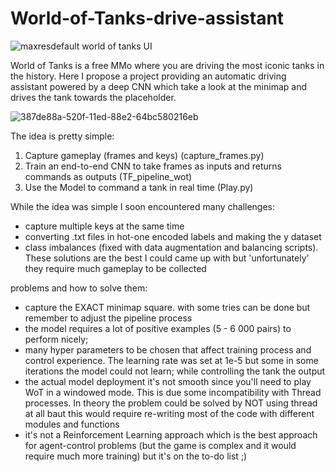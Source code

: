 # World-of-Tanks-drive-assistant<br>

![maxresdefault](https://user-images.githubusercontent.com/49094051/197392749-d70dd82f-91de-4287-b62e-865d267b009a.jpg)
world of tanks UI

World of Tanks is a free MMo where you are driving the most iconic tanks in the history. Here I propose a project providing an automatic driving assistant powered by a deep CNN which take a look at the minimap and drives the tank towards the placeholder.<br>

![387de88a-520f-11ed-88e2-64bc580216eb](https://user-images.githubusercontent.com/49094051/197392459-072d7c3e-e87d-4e78-a034-ae9df47477d4.jpg)

The idea is pretty simple:<br>
 1) Capture gameplay (frames and keys) (capture_frames.py) <br>
 2) Train an end-to-end CNN to take frames as inputs and returns commands as outputs (TF_pipeline_wot)<br>
 3) Use the Model to command a tank in real time (Play.py)<br>
 
 While the idea was simple I soon encountered many challenges:<br>
 - capture multiple keys at the same time<br>
 - converting .txt files in hot-one encoded labels and making the y dataset <br>
 - class imbalances (fixed with data augmentation and balancing scripts). These solutions are the best I could came up with but 'unfortunately' they require much gameplay to be collected
 
problems and how to solve them:
 - capture the EXACT minimap square. with some tries can be done but remember to adjust the pipeline process
 - the model requires a lot of positive examples (5 - 6 000 pairs) to perform nicely;
 - many hyper parameters to be chosen that affect training process and control experience. The learning rate was set at 1e-5 but some in some iterations the model could not learn; while controlling the tank the output 
 - the actual model deployment it's not smooth since you'll need to play WoT in a windowed mode. This is due some incompatibility with Thread processes. In theory the problem could be solved by NOT using thread at all baut this would require re-writing most of the code with different modules and functions
 - it's not a Reinforcement Learning approach which is the best approach for agent-control problems (but the game is complex and it would require much more training) but it's on the to-do list ;)

